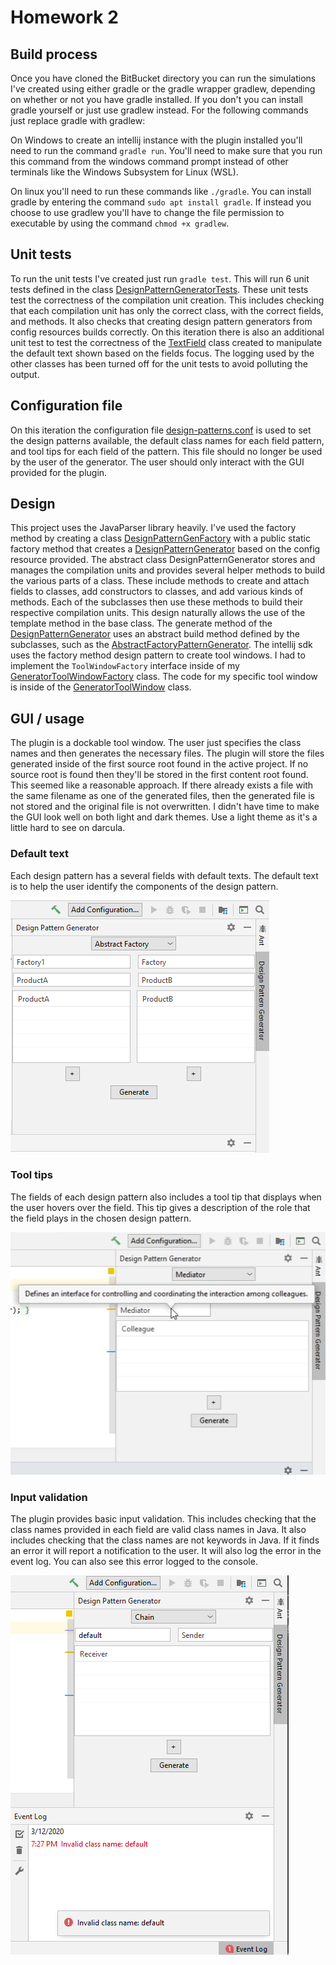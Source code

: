 # Homework 2

## Build process

Once you have cloned the BitBucket directory you can run 
the simulations I've created using either gradle or the
gradle wrapper gradlew, depending on whether or not you have
gradle installed. If you don't you can install gradle yourself
or just use gradlew instead. For the following commands just
replace gradle with gradlew:

On Windows to create an intellij instance with the plugin
installed you'll need to run the command ```gradle run```. You'll
need to make sure that you run this command from the windows
command prompt instead of other terminals like the Windows Subsystem
for Linux (WSL).

On linux you'll need to run these commands like ```./gradle```. You can
install gradle by entering the command ```sudo apt install gradle```.
If instead you choose to use gradlew you'll have to change the file 
permission to executable by using the command ```chmod +x gradlew```.

## Unit tests

To run the unit tests I've created just run ```gradle test```. This will run 6 unit tests
defined in the class [DesignPatternGeneratorTests](src/test/java/DesignPatternGeneratorTests.java).
These unit tests test the correctness of the compilation unit creation. This includes checking that
each compilation unit has only the correct class, with the correct fields, and methods. It also
checks that creating design pattern generators from config resources builds correctly. On this iteration
there is also an additional unit test to test the correctness of the [TextField](src/main/java/TextField.java) 
class created to manipulate the default text shown based on the fields focus. The logging
used by the other classes has been turned off for the unit tests to avoid polluting the output.

## Configuration file

On this iteration the configuration file [design-patterns.conf](src/main/resources/design-patterns.conf) 
is used to set the design patterns available, the default class names for each field pattern, 
and tool tips for each field of the pattern. This file should no longer be used by the user of 
the generator. The user should only interact with the GUI provided for the plugin.

## Design

This project uses the JavaParser library heavily. I've used the factory method by creating a class [DesignPatternGenFactory](src/main/java/DesignPatternGenFactory.java)
with a public static factory method that creates a [DesignPatternGenerator](src/main/java/DesignPatternGenerator.java)
based on the config resource provided. The abstract class DesignPatternGenerator stores and manages
the compilation units and provides several helper methods to build the various
parts of a class. These include methods to create and attach fields to classes,
add constructors to classes, and add various kinds of methods. Each of the subclasses
then use these methods to build their respective compilation units. This design
naturally allows the use of the template method in the base class. The generate method
of the [DesignPatternGenerator](src/main/java/DesignPatternGenerator.java) uses an abstract
build method defined by the subclasses, such as the [AbstractFactoryPatternGenerator](src/main/java/AbstractFactoryPatternGenerator.java).
The intellij sdk uses the factory method design pattern to create tool windows. I had to
implement the ```ToolWindowFactory``` interface inside of my [GeneratorToolWindowFactory](src/main/java/GeneratorToolWindowFactory.java)
class. The code for my specific tool window is inside of the [GeneratorToolWindow](src/main/java/GeneratorToolWindow.java) class.

## GUI / usage

The plugin is a dockable tool window. The user just
specifies the class names and then generates the 
necessary files. The plugin will store the files
generated inside of the first source root found in
the active project. If no source root is found then 
they'll be stored in the first content root found. 
This seemed like a reasonable approach. If there
already exists a file with the same filename as one
of the generated files, then the generated file is
not stored and the original file is not overwritten.
I didn't have time to make the GUI look well on 
both light and dark themes. Use a light theme as it's
a little hard to see on darcula.

### Default text

Each design pattern has a several
fields with default texts. The default
text is to help the user identify the
components of the design pattern.

![plugin](images/plugin.png)

### Tool tips

The fields of each design pattern also
includes a tool tip that displays when
the user hovers over the field. This tip
gives a description of the role that
the field plays in the chosen design pattern.

![tooltip](images/tooltip.png)

### Input validation
 
The plugin provides basic input validation.
This includes checking that the class names
provided in each field are valid class names
in Java. It also includes checking that the
class names are not keywords in Java. If it finds
an error it will report a notification to the
user. It will also log the error in the event log.
You can also see this error logged to the console.

![error](images/error.png)

